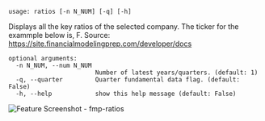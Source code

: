 ```text
usage: ratios [-n N_NUM] [-q] [-h]
```

Displays all the key ratios of the selected company. The ticker for the exammple below is, F. Source: https://site.financialmodelingprep.com/developer/docs

```
optional arguments:
  -n N_NUM, --num N_NUM
                        Number of latest years/quarters. (default: 1)
  -q, --quarter         Quarter fundamental data flag. (default: False)
  -h, --help            show this help message (default: False)
```
<img size="1400" alt="Feature Screenshot - fmp-ratios" src="https://user-images.githubusercontent.com/85772166/141603601-4846f14d-f563-4670-9dc2-6d2a7e9d34fc.png">
